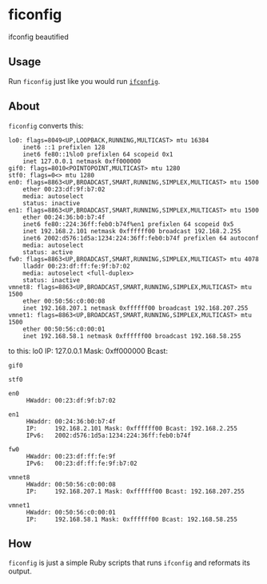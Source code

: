 ficonfig
========
ifconfig beautified

Usage
-----
Run `ficonfig` just like you would run [`ifconfig`](http://linux.die.net/man/8/ifconfig).

About
-----
`ficonfig` converts this:

    lo0: flags=8049<UP,LOOPBACK,RUNNING,MULTICAST> mtu 16384
    	inet6 ::1 prefixlen 128
    	inet6 fe80::1%lo0 prefixlen 64 scopeid 0x1
    	inet 127.0.0.1 netmask 0xff000000
    gif0: flags=8010<POINTOPOINT,MULTICAST> mtu 1280
    stf0: flags=0<> mtu 1280
    en0: flags=8863<UP,BROADCAST,SMART,RUNNING,SIMPLEX,MULTICAST> mtu 1500
    	ether 00:23:df:9f:b7:02
    	media: autoselect
    	status: inactive
    en1: flags=8863<UP,BROADCAST,SMART,RUNNING,SIMPLEX,MULTICAST> mtu 1500
    	ether 00:24:36:b0:b7:4f
    	inet6 fe80::224:36ff:feb0:b74f%en1 prefixlen 64 scopeid 0x5
    	inet 192.168.2.101 netmask 0xffffff00 broadcast 192.168.2.255
    	inet6 2002:d576:1d5a:1234:224:36ff:feb0:b74f prefixlen 64 autoconf
    	media: autoselect
    	status: active
    fw0: flags=8863<UP,BROADCAST,SMART,RUNNING,SIMPLEX,MULTICAST> mtu 4078
    	lladdr 00:23:df:ff:fe:9f:b7:02
    	media: autoselect <full-duplex>
    	status: inactive
    vmnet8: flags=8863<UP,BROADCAST,SMART,RUNNING,SIMPLEX,MULTICAST> mtu 1500
    	ether 00:50:56:c0:00:08
    	inet 192.168.207.1 netmask 0xffffff00 broadcast 192.168.207.255
    vmnet1: flags=8863<UP,BROADCAST,SMART,RUNNING,SIMPLEX,MULTICAST> mtu 1500
    	ether 00:50:56:c0:00:01
    	inet 192.168.58.1 netmask 0xffffff00 broadcast 192.168.58.255

to this:
    lo0
         IP:     127.0.0.1 Mask: 0xff000000 Bcast:

    gif0

    stf0

    en0
         HWaddr: 00:23:df:9f:b7:02

    en1
         HWaddr: 00:24:36:b0:b7:4f
         IP:     192.168.2.101 Mask: 0xffffff00 Bcast: 192.168.2.255
         IPv6:   2002:d576:1d5a:1234:224:36ff:feb0:b74f

    fw0
         HWaddr: 00:23:df:ff:fe:9f
         IPv6:   00:23:df:ff:fe:9f:b7:02

    vmnet8
         HWaddr: 00:50:56:c0:00:08
         IP:     192.168.207.1 Mask: 0xffffff00 Bcast: 192.168.207.255

    vmnet1
         HWaddr: 00:50:56:c0:00:01
         IP:     192.168.58.1 Mask: 0xffffff00 Bcast: 192.168.58.255

How
---
`ficonfig` is just a simple Ruby scripts that runs `ifconfig` and
reformats its output.
